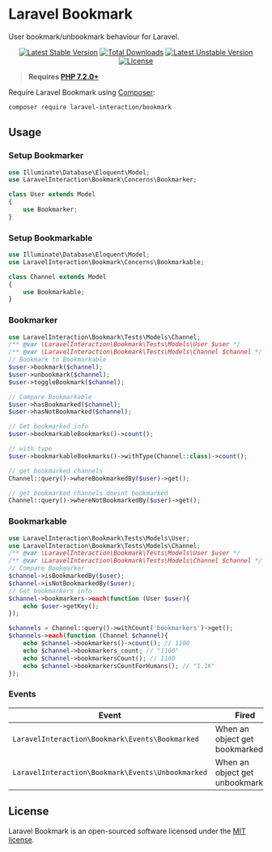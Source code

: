 # Laravel Bookmark

User bookmark/unbookmark behaviour for Laravel.

<p align="center">
<a href="https://packagist.org/packages/laravel-interaction/bookmark"><img src="https://poser.pugx.org/laravel-interaction/bookmark/v/stable.svg" alt="Latest Stable Version"></a>
<a href="https://packagist.org/packages/laravel-interaction/bookmark"><img src="https://poser.pugx.org/laravel-interaction/bookmark/downloads" alt="Total Downloads"></a>
<a href="https://packagist.org/packages/laravel-interaction/bookmark"><img src="https://poser.pugx.org/laravel-interaction/bookmark/v/unstable.svg" alt="Latest Unstable Version"></a>
<a href="https://packagist.org/packages/laravel-interaction/bookmark"><img src="https://poser.pugx.org/laravel-interaction/bookmark/license" alt="License"></a>
</p>

> **Requires [PHP 7.2.0+](https://php.net/releases/)**

Require Laravel Bookmark using [Composer](https://getcomposer.org):

```bash
composer require laravel-interaction/bookmark
```

## Usage

### Setup Bookmarker

```php
use Illuminate\Database\Eloquent\Model;
use LaravelInteraction\Bookmark\Concerns\Bookmarker;

class User extends Model
{
    use Bookmarker;
}
```

### Setup Bookmarkable

```php
use Illuminate\Database\Eloquent\Model;
use LaravelInteraction\Bookmark\Concerns\Bookmarkable;

class Channel extends Model
{
    use Bookmarkable;
}
```

### Bookmarker

```php
use LaravelInteraction\Bookmark\Tests\Models\Channel;
/** @var \LaravelInteraction\Bookmark\Tests\Models\User $user */
/** @var \LaravelInteraction\Bookmark\Tests\Models\Channel $channel */
// Bookmark to Bookmarkable
$user->bookmark($channel);
$user->unbookmark($channel);
$user->toggleBookmark($channel);

// Compare Bookmarkable
$user->hasBookmarked($channel);
$user->hasNotBookmarked($channel);

// Get bookmarked info
$user->bookmarkableBookmarks()->count(); 

// with type
$user->bookmarkableBookmarks()->withType(Channel::class)->count(); 

// get bookmarked channels
Channel::query()->whereBookmarkedBy($user)->get();

// get bookmarked channels doesnt bookmarked
Channel::query()->whereNotBookmarkedBy($user)->get();
```

### Bookmarkable

```php
use LaravelInteraction\Bookmark\Tests\Models\User;
use LaravelInteraction\Bookmark\Tests\Models\Channel;
/** @var \LaravelInteraction\Bookmark\Tests\Models\User $user */
/** @var \LaravelInteraction\Bookmark\Tests\Models\Channel $channel */
// Compare Bookmarker
$channel->isBookmarkedBy($user); 
$channel->isNotBookmarkedBy($user);
// Get bookmarkers info
$channel->bookmarkers->each(function (User $user){
    echo $user->getKey();
});

$channels = Channel::query()->withCount('bookmarkers')->get();
$channels->each(function (Channel $channel){
    echo $channel->bookmarkers()->count(); // 1100
    echo $channel->bookmarkers_count; // "1100"
    echo $channel->bookmarkersCount(); // 1100
    echo $channel->bookmarkersCountForHumans(); // "1.1K"
});
```

### Events

| Event | Fired |
| --- | --- |
| `LaravelInteraction\Bookmark\Events\Bookmarked` | When an object get bookmarked. |
| `LaravelInteraction\Bookmark\Events\Unbookmarked` | When an object get unbookmarked. |

## License

Laravel Bookmark is an open-sourced software licensed under the [MIT license](LICENSE).
